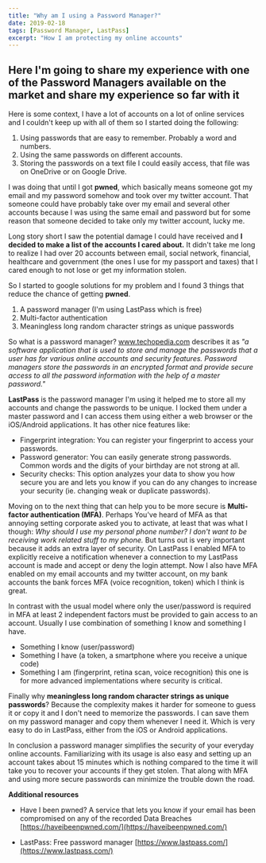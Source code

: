 ```yaml
---
title: "Why am I using a Password Manager?"
date: 2019-02-18
tags: [Password Manager, LastPass]
excerpt: "How I am protecting my online accounts"
---
```


## Here I'm going to share my experience with one of the Password Managers available on the market and share my experience so far with it
Here is some context, I have a lot of accounts on a lot of online services and I couldn't keep up with all of them so I started doing the following:

1. Using passwords that are easy to remember. Probably a word and numbers.
2. Using the same passwords on different accounts.
3. Storing the passwords on a text file I could easily access, that file was on OneDrive or on Google Drive.

I was doing that until I got **pwned**, which basically means someone got my email and my password somehow and took over my twitter account. That someone could have probably take over my email and several other accounts because I was using the same email and password but for some reason that someone decided to take only my twitter account, lucky me.

Long story short I saw the potential damage I could have received and **I decided to make a list of the accounts I cared about.** It didn't take me long to realize I had over 20 accounts between email, social network, financial, healthcare and government (the ones I use for my passport and taxes) that I cared enough to not lose or get my information stolen.

So I started to google solutions for my problem and I found 3 things that reduce the chance of getting **pwned**.
1. A password manager (I'm using LastPass which is free)
2. Multi-factor authentication
3. Meaningless long random character strings as unique passwords

So what is a password manager?
www.techopedia.com describes it as *"a software application that is used to store and manage the passwords that a user has for various online accounts and security features. Password managers store the passwords in an encrypted format and provide secure access to all the password information with the help of a master password."*

**LastPass** is the password manager I'm using it helped me to store all my accounts and change the passwords to be unique. I locked them under a master password and I can access them using either a web browser or the iOS/Android applications. It has other nice features like:

* Fingerprint integration: You can register your fingerprint to access your passwords.
* Password generator: You can easily generate strong passwords. Common words and the digits of your birthday are not strong at all.
* Security checks: This option analyzes your data to show you how secure you are and lets you know if you can do any changes to increase your security (ie. changing weak or duplicate passwords).

Moving on to the next thing that can help you to be more secure is **Multi-factor authentication (MFA)**. Perhaps You've heard of MFA as that annoying setting corporate asked you to activate, at least that was what I though: *Why should I use my personal phone number? I don't want to be receiving work related stuff to my phone.* But turns out is very important because it adds an extra layer of security. On LastPass I enabled MFA to explicitly receive a notification whenever a connection to my LastPass account is made and accept or deny the login attempt. Now I also have MFA enabled on my email accounts and my twitter account, on my bank accounts the bank forces MFA (voice recognition, token) which I think is great.

In contrast with the usual model where only the user/password is required in MFA at least 2 independent factors must be provided to gain access to an account. Usually I use combination of something I know and something I have.

* Something I know (user/password)
* Something I have (a token, a smartphone where you receive a unique code)
* Something I am (fingerprint, retina scan, voice recognition) this one is for more advanced implementations where security is critical.

Finally why **meaningless long random character strings as unique passwords**?
Because the complexity makes it harder for someone to guess it or copy it and I don't need to memorize the passwords. I can save them on my password manager and copy them whenever I need it. Which is very easy to do in LastPass, either from the iOS or Android applications.

In conclusion a password manager simplifies the security of your everyday online accounts. Familiarizing with its usage is also easy and setting up an account takes about 15 minutes which is nothing compared to the time it will take you to recover your accounts if they get stolen. That along with MFA and using more secure passwords can minimize the trouble down the road.

**Additional resources**
- Have I been pwned? A service that lets you know if your email has been compromised on any of the recorded Data Breaches
  [https://haveibeenpwned.com/](https://haveibeenpwned.com/)

- LastPass: Free password manager
  [https://www.lastpass.com/](https://www.lastpass.com/)
